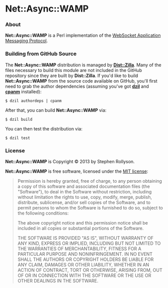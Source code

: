 Net::Async::WAMP
================

### About

**Net::Async::WAMP** is a Perl implementation of the [WebSocket Application
Messaging Protocol][1].

### Building from GitHub Source

The **Net::Async::WAMP** distribution is managed by [**Dist::Zilla**][2]. Many
of the files necessary to build this module are not included in the GitHub
repository since they are built by **Dist::Zilla**. If you'd like to build
**Net::Async::WAMP** from the source code available on GitHub, you'll first
need to grab the author dependencies (assuming you've got [**dzil**][3] and
[**cpanm**][4] installed):

    $ dzil authordeps | cpanm

After that, you can build **Net::Async::WAMP** via:

    $ dzil build

You can then test the distribution via:

    $ dzil test

### License

**Net::Async::WAMP** is Copyright © 2013 by Stephen Rollyson.

**Net::Async::WAMP** is free software, licensed under the [MIT license][5]:

> Permission is hereby granted, free of charge, to any person obtaining a copy
> of this software and associated documentation files (the "Software"), to deal
> in the Software without restriction, including without limitation the rights
> to use, copy, modify, merge, publish, distribute, sublicense, and/or sell
> copies of the Software, and to permit persons to whom the Software is
> furnished to do so, subject to the following conditions:
> 
> The above copyright notice and this permission notice shall be included in
> all copies or substantial portions of the Software.
> 
> THE SOFTWARE IS PROVIDED "AS IS", WITHOUT WARRANTY OF ANY KIND, EXPRESS OR
> IMPLIED, INCLUDING BUT NOT LIMITED TO THE WARRANTIES OF MERCHANTABILITY,
> FITNESS FOR A PARTICULAR PURPOSE AND NONINFRINGEMENT. IN NO EVENT SHALL THE
> AUTHORS OR COPYRIGHT HOLDERS BE LIABLE FOR ANY CLAIM, DAMAGES OR OTHER
> LIABILITY, WHETHER IN AN ACTION OF CONTRACT, TORT OR OTHERWISE, ARISING FROM,
> OUT OF OR IN CONNECTION WITH THE SOFTWARE OR THE USE OR OTHER DEALINGS IN THE
> SOFTWARE.

[1]: http://wamp.ws/spec
[2]: http://dzil.org/
[3]: https://metacpan.org/module/dzil
[4]: https://metacpan.org/module/cpanm
[5]: http://opensource.org/licenses/MIT
